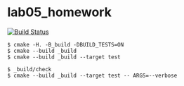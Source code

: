 # lab05_homework

[![Build Status](https://travis-ci.org/Spardoks/lab05.svg?branch=master)](https://travis-ci.org/Spardoks/lab05_homework)

```
$ cmake -H. -B_build -DBUILD_TESTS=ON
$ cmake --build _build
$ cmake --build _build --target test

$ _build/check
$ cmake --build _build --target test -- ARGS=--verbose
```
